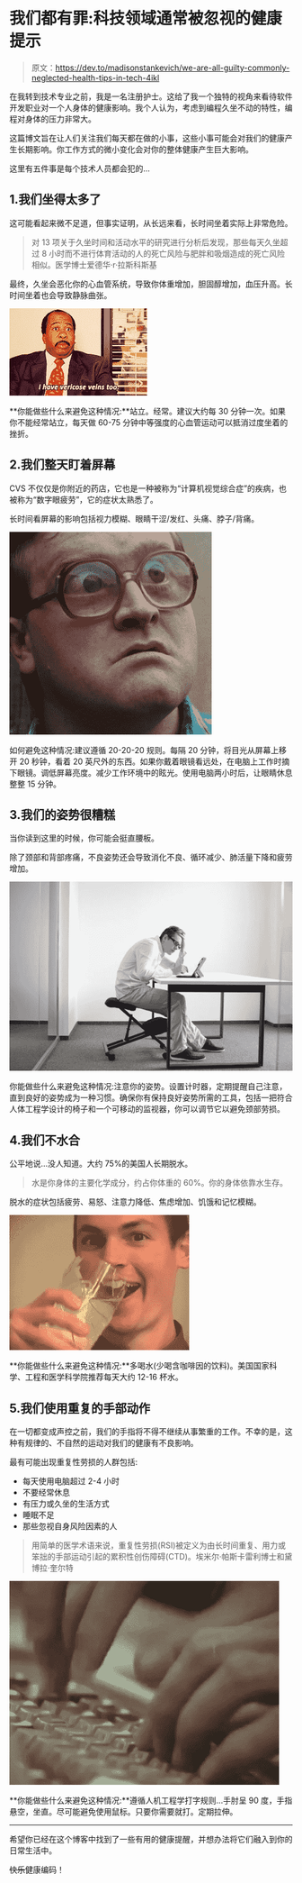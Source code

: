 # 我们都有罪:科技领域通常被忽视的健康提示

> 原文：<https://dev.to/madisonstankevich/we-are-all-guilty-commonly-neglected-health-tips-in-tech-4ikl>

在我转到技术专业之前，我是一名注册护士。这给了我一个独特的视角来看待软件开发职业对一个人身体的健康影响。我个人认为，考虑到编程久坐不动的特性，编程对身体的压力非常大。

这篇博文旨在让人们关注我们每天都在做的小事，这些小事可能会对我们的健康产生长期影响。你工作方式的微小变化会对你的整体健康产生巨大影响。

这里有五件事是每个技术人员都会犯的...

## 1.我们坐得太多了

这可能看起来微不足道，但事实证明，从长远来看，长时间坐着实际上非常危险。

> 对 13 项关于久坐时间和活动水平的研究进行分析后发现，那些每天久坐超过 8 小时而不进行体育活动的人的死亡风险与肥胖和吸烟造成的死亡风险相似。医学博士爱德华·r·拉斯科斯基

最终，久坐会恶化你的心血管系统，导致你体重增加，胆固醇增加，血压升高。长时间坐着也会导致静脉曲张。

[![vericose veins](img/42e068e0e69e3dd509f1585e761c35ca.png)](https://i.giphy.com/media/2VHiw0NkT72Ny/giphy.gif)

**你能做些什么来避免这种情况:**站立。经常。建议大约每 30 分钟一次。如果你不能经常站立，每天做 60-75 分钟中等强度的心血管运动可以抵消过度坐着的挫折。

## 2.我们整天盯着屏幕

CVS 不仅仅是你附近的药店，它也是一种被称为“计算机视觉综合症”的疾病，也被称为“数字眼疲劳”，它的症状太熟悉了。

长时间看屏幕的影响包括视力模糊、眼睛干涩/发红、头痛、脖子/背痛。

[![Bubbles blinking](img/483c77866abbfbb71ba9f66598279f14.png)](https://i.giphy.com/media/ycagKBYEmaili/giphy.gif)

如何避免这种情况:建议遵循 20-20-20 规则。每隔 20 分钟，将目光从屏幕上移开 20 秒钟，看着 20 英尺外的东西。如果你戴着眼镜看远处，在电脑上工作时摘下眼镜。调低屏幕亮度。减少工作环境中的眩光。使用电脑两小时后，让眼睛休息整整 15 分钟。

## 3.我们的姿势很糟糕

当你读到这里的时候，你可能会挺直腰板。

除了颈部和背部疼痛，不良姿势还会导致消化不良、循环减少、肺活量下降和疲劳增加。

[![bad posture chart](img/6e5e0ea18e2a4a51e884c86f6e5109c4.png)](https://res.cloudinary.com/practicaldev/image/fetch/s--VHotuP7w--/c_limit%2Cf_auto%2Cfl_progressive%2Cq_auto%2Cw_880/https://physiologicnyc.com/wp-content/uploads/2017/02/poor-posture-sitting-on-desk.jpg)

你能做些什么来避免这种情况:注意你的姿势。设置计时器，定期提醒自己注意，直到良好的姿势成为一种习惯。确保你有保持良好姿势所需的工具，包括一把符合人体工程学设计的椅子和一个可移动的监视器，你可以调节它以避免颈部劳损。

## 4.我们不水合

公平地说...没人知道。大约 75%的美国人长期脱水。

> 水是你身体的主要化学成分，约占你体重的 60%。你的身体依靠水生存。

脱水的症状包括疲劳、易怒、注意力降低、焦虑增加、饥饿和记忆模糊。

[![drinking water poorly](img/c95ca3451d34aaabe17ae1cea3a2548e.png)](https://i.giphy.com/media/PAujV4AqViWCA/giphy.gif)

**你能做些什么来避免这种情况:**多喝水(少喝含咖啡因的饮料)。美国国家科学、工程和医学科学院推荐每天大约 12-16 杯水。

## 5.我们使用重复的手部动作

在一切都变成声控之前，我们的手指将不得不继续从事繁重的工作。不幸的是，这种有规律的、不自然的运动对我们的健康有不良影响。

最有可能出现重复性劳损的人群包括:

*   每天使用电脑超过 2-4 小时
*   不要经常休息
*   有压力或久坐的生活方式
*   睡眠不足
*   那些忽视自身风险因素的人

> 用简单的医学术语来说，重复性劳损(RSI)被定义为由长时间重复、用力或笨拙的手部运动引起的累积性创伤障碍(CTD)。埃米尔·帕斯卡雷利博士和黛博拉·奎尔特

[![typing](img/91bf373ebb1aad2b04957b6a1b5011e2.png)](https://i.giphy.com/media/l49JNurXQRqzoZPFe/giphy.gif)

**你能做些什么来避免这种情况:**遵循人机工程学打字规则...手肘呈 90 度，手指悬空，坐直。尽可能避免使用鼠标。只要你需要就打。定期拉伸。

* * *

希望你已经在这个博客中找到了一些有用的健康提醒，并想办法将它们融入到你的日常生活中。

~~快乐~~健康编码！